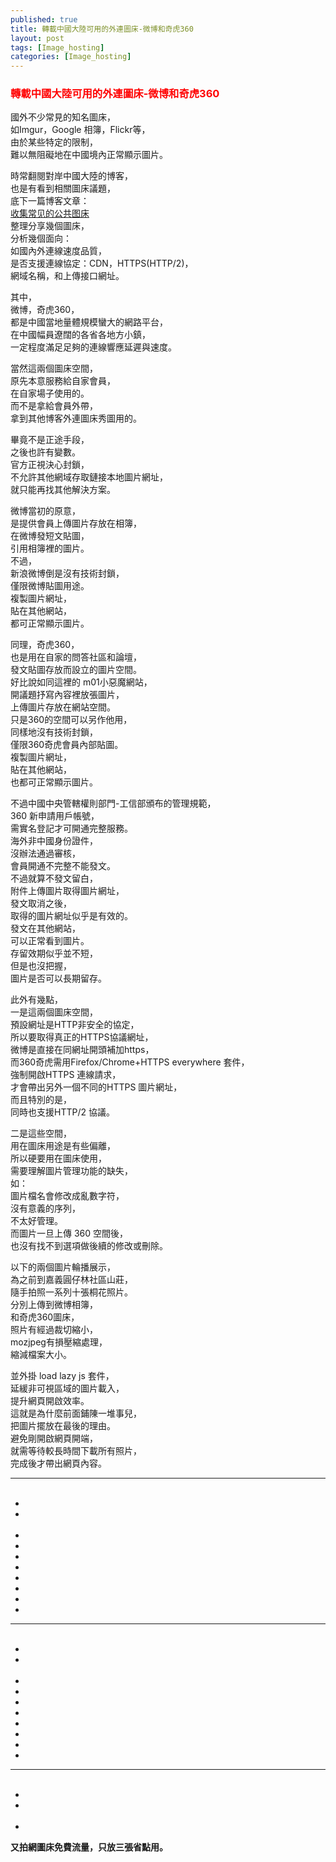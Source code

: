 ```yaml
---
published: true
title: 轉載中國大陸可用的外連圖床-微博和奇虎360
layout: post
tags: [Image_hosting]
categories: [Image_hosting]
---
```


### <font color="red">轉載中國大陸可用的外連圖床-微博和奇虎360</font> 

<!-- add slippry gallery js -->
<script defer src="https://shengshampoo.github.io/public/css/mycustom-add-slippry.js"></script>

國外不少常見的知名圖床，    
如Imgur，Google 相簿，Flickr等，   
由於某些特定的限制，    
難以無阻礙地在中國境內正常顯示圖片。    
    
時常翻閱對岸中國大陸的博客，    
也是有看到相關圖床議題，    
底下一篇博客文章：   
[<span lang="zh-Hans">收集常见的公共图床</span>][1]    
整理分享幾個圖床，   
分析幾個面向：   
如國內外連線速度品質，   
是否支援連線協定：CDN，HTTPS(HTTP/2)，   
網域名稱，和上傳接口網址。   
    
其中，   
微博，奇虎360，   
都是中國當地量體規模蠻大的網路平台，    
在中國幅員遼闊的各省各地方小鎮，    
一定程度滿足足夠的連線響應延遲與速度。   
    
當然這兩個圖床空間，    
原先本意服務給自家會員，    
在自家場子使用的。   
而不是拿給會員外帶，    
拿到其他博客外連圖床秀圖用的。   
    
畢竟不是正途手段，   
之後也許有變數。    
官方正視決心封鎖，   
不允許其他網域存取鏈接本地圖片網址，    
就只能再找其他解決方案。    
    
微博當初的原意，    
是提供會員上傳圖片存放在相簿，   
在微博發短文貼圖，   
引用相簿裡的圖片。   
不過，   
新浪微博倒是沒有技術封鎖，   
僅限微博貼圖用途。   
複製圖片網址，   
貼在其他網站，   
都可正常顯示圖片。   
    
同理，奇虎360，   
也是用在自家的問答社區和論壇，   
發文貼圖存放而設立的圖片空間。   
好比說如同這裡的 m01小惡魔網站，    
開議題抒寫內容裡放張圖片，   
上傳圖片存放在網站空間。    
只是360的空間可以另作他用，   
同樣地沒有技術封鎖，    
僅限360奇虎會員內部貼圖。    
複製圖片網址，   
貼在其他網站，   
也都可正常顯示圖片。    
    
不過中國中央管轄權則部門-工信部頒布的管理規範，    
360 新申請用戶帳號，    
需實名登記才可開通完整服務。    
海外非中國身份證件，    
沒辦法通過審核，    
會員開通不完整不能發文。    
不過就算不發文留白，      
附件上傳圖片取得圖片網址，       
發文取消之後，     
取得的圖片網址似乎是有效的。    
發文在其他網站，    
可以正常看到圖片。   
存留效期似乎並不短，    
但是也沒把握，   
圖片是否可以長期留存。   
    
此外有幾點，    
一是這兩個圖床空間，    
預設網址是HTTP非安全的協定，    
所以要取得真正的HTTPS協議網址，    
微博是直接在同網址開頭補加https，   
而360奇虎需用Firefox/Chrome+HTTPS everywhere 套件，    
強制開啟HTTPS 連線請求，   
才會帶出另外一個不同的HTTPS 圖片網址，    
而且特別的是，   
同時也支援HTTP/2 協議。   
    
二是這些空間，   
用在圖床用途是有些偏離，    
所以硬要用在圖床使用，   
需要理解圖片管理功能的缺失，    
如：    
圖片檔名會修改成亂數字符，   
沒有意義的序列，    
不太好管理。    
而圖片一旦上傳 360 空間後，    
也沒有找不到選項做後續的修改或刪除。    
    
以下的兩個圖片輪播展示，    
為之前到嘉義圓仔林社區山莊，    
隨手拍照一系列十張桐花照片。    
分別上傳到微博相簿，    
和奇虎360圖床，   
照片有經過裁切縮小，    
mozjpeg有損壓縮處理，    
縮減檔案大小。   
    
並外掛 load lazy js 套件，    
延緩非可視區域的圖片載入，   
提升網頁開啟效率。   
這就是為什麼前面鋪陳一堆事兒，   
把圖片擺放在最後的理由。    
避免剛開啟網頁開端，    
就需等待較長時間下載所有照片，   
完成後才帶出網頁內容。   
  
----------

<ul id="slippry-query">
  <li><img class="responsively-lazy" src="https://wx4.sinaimg.cn/mw690/005O7Kk4gy1fl9wilrs8tj30m80go40a.jpg" alt="微博相簿圖床-嘉義桐花照片-1" srcset="data:image/gif;base64,R0lGODlhAQABAIAAAP///////yH5BAEKAAEALAAAAAABAAEAAAICTAEAOw==" /></li>
  <li><img class="responsively-lazy" src="https://wx3.sinaimg.cn/mw690/005O7Kk4gy1fl9wiqnchrj30m80goadf.jpg" alt="微博相簿圖床-嘉義桐花照片-2" srcset="data:image/gif;base64,R0lGODlhAQABAIAAAP///////yH5BAEKAAEALAAAAAABAAEAAAICTAEAOw==" /></li>
  <li><img class="responsively-lazy" src="https://wx4.sinaimg.cn/mw690/005O7Kk4gy1fl9wiw0flaj30m80gogpl.jpg" alt="微博相簿圖床-嘉義桐花照片-3" srcset="data:image/gif;base64,R0lGODlhAQABAIAAAP///////yH5BAEKAAEALAAAAAABAAEAAAICTAEAOw==" /></li>
  <li><img class="responsively-lazy" src="https://wx1.sinaimg.cn/mw690/005O7Kk4gy1fl9wj089a1j30m80go0wg.jpg" alt="微博相簿圖床-嘉義桐花照片-4" srcset="data:image/gif;base64,R0lGODlhAQABAIAAAP///////yH5BAEKAAEALAAAAAABAAEAAAICTAEAOw==" /></li>
  <li><img class="responsively-lazy" src="https://wx2.sinaimg.cn/mw690/005O7Kk4gy1fl9wj41onmj30m80gotbd.jpg" alt="微博相簿圖床-嘉義桐花照片-5" srcset="data:image/gif;base64,R0lGODlhAQABAIAAAP///////yH5BAEKAAEALAAAAAABAAEAAAICTAEAOw==" /></li>
  <li><img class="responsively-lazy" src="https://wx4.sinaimg.cn/mw690/005O7Kk4gy1fl9wjv4bwxj30m80gota7.jpg" alt="微博相簿圖床-嘉義桐花照片-6" srcset="data:image/gif;base64,R0lGODlhAQABAIAAAP///////yH5BAEKAAEALAAAAAABAAEAAAICTAEAOw==" /></li>
  <li><img class="responsively-lazy" src="https://wx3.sinaimg.cn/mw690/005O7Kk4gy1fl9wk2qd3rj30m80go0ud.jpg" alt="微博相簿圖床-嘉義桐花照片-7" srcset="data:image/gif;base64,R0lGODlhAQABAIAAAP///////yH5BAEKAAEALAAAAAABAAEAAAICTAEAOw==" /></li>
  <li><img class="responsively-lazy" src="https://wx3.sinaimg.cn/mw690/005O7Kk4gy1fl9wk8rnhkj30m80goq4e.jpg" alt="微博相簿圖床-嘉義桐花照片-8" srcset="data:image/gif;base64,R0lGODlhAQABAIAAAP///////yH5BAEKAAEALAAAAAABAAEAAAICTAEAOw==" /></li>
  <li><img class="responsively-lazy" src="https://wx1.sinaimg.cn/mw690/005O7Kk4gy1fl9wl38igmj30m80gogmz.jpg" alt="微博相簿圖床-嘉義桐花照片-9" srcset="data:image/gif;base64,R0lGODlhAQABAIAAAP///////yH5BAEKAAEALAAAAAABAAEAAAICTAEAOw==" /></li>
  <li><img class="responsively-lazy" src="https://wx3.sinaimg.cn/mw690/005O7Kk4gy1fl9wm5elo9j30m80go785.jpg" alt="微博相簿圖床-嘉義桐花照片-10" srcset="data:image/gif;base64,R0lGODlhAQABAIAAAP///////yH5BAEKAAEALAAAAAABAAEAAAICTAEAOw==" /></li>
</ul>

----------  

<ul id="slippry-query2">
  <li><img class="responsively-lazy" src="https://p2.ssl.qhimg.com/t01c417967bc61523af.jpg" alt="奇虎360圖床-嘉義桐花照片-1" srcset="data:image/gif;base64,R0lGODlhAQABAIAAAP///////yH5BAEKAAEALAAAAAABAAEAAAICTAEAOw==" /></li>
  <li><img class="responsively-lazy" src="https://p4.ssl.qhimg.com/t01eb2d2ca7e3c21116.jpg" alt="奇虎360圖床-嘉義桐花照片-2" srcset="data:image/gif;base64,R0lGODlhAQABAIAAAP///////yH5BAEKAAEALAAAAAABAAEAAAICTAEAOw==" /></li>
  <li><img class="responsively-lazy" src="https://p2.ssl.qhimg.com/t01e7352e7136e3e82c.jpg" alt="奇虎360圖床-嘉義桐花照片-3" srcset="data:image/gif;base64,R0lGODlhAQABAIAAAP///////yH5BAEKAAEALAAAAAABAAEAAAICTAEAOw==" /></li>
  <li><img class="responsively-lazy" src="https://p5.ssl.qhimg.com/t013b9f4bdf0e91d907.jpg" alt="奇虎360圖床-嘉義桐花照片-4" srcset="data:image/gif;base64,R0lGODlhAQABAIAAAP///////yH5BAEKAAEALAAAAAABAAEAAAICTAEAOw==" /></li>
  <li><img class="responsively-lazy" src="https://p3.ssl.qhimg.com/t014915f29578c4722d.jpg" alt="奇虎360圖床-嘉義桐花照片-5" srcset="data:image/gif;base64,R0lGODlhAQABAIAAAP///////yH5BAEKAAEALAAAAAABAAEAAAICTAEAOw==" /></li>
  <li><img class="responsively-lazy" src="https://p.ssl.qhimg.com/t018f6562a9828d1bdb.jpg" alt="奇虎360圖床-嘉義桐花照片-6" srcset="data:image/gif;base64,R0lGODlhAQABAIAAAP///////yH5BAEKAAEALAAAAAABAAEAAAICTAEAOw==" /></li>
  <li><img class="responsively-lazy" src="https://p1.ssl.qhimg.com/t0176824870ca14a23d.jpg" alt="奇虎360圖床-嘉義桐花照片-7" srcset="data:image/gif;base64,R0lGODlhAQABAIAAAP///////yH5BAEKAAEALAAAAAABAAEAAAICTAEAOw==" /></li>
  <li><img class="responsively-lazy" src="https://p3.ssl.qhimg.com/t015fe51eb831152809.jpg" alt="奇虎360圖床-嘉義桐花照片-8" srcset="data:image/gif;base64,R0lGODlhAQABAIAAAP///////yH5BAEKAAEALAAAAAABAAEAAAICTAEAOw==" /></li>
  <li><img class="responsively-lazy" src="https://p.ssl.qhimg.com/t0117f42ee85e6946c9.jpg" alt="奇虎360圖床-嘉義桐花照片-9" srcset="data:image/gif;base64,R0lGODlhAQABAIAAAP///////yH5BAEKAAEALAAAAAABAAEAAAICTAEAOw==" /></li>
  <li><img class="responsively-lazy" src="https://p.ssl.qhimg.com/t0142e94e36e9a990d1.jpg" alt="奇虎360圖床-嘉義桐花照片-10" srcset="data:image/gif;base64,R0lGODlhAQABAIAAAP///////yH5BAEKAAEALAAAAAABAAEAAAICTAEAOw==" /></li>
</ul>
 
----- 

<ul id="slippry-query3">
  <li><img class="responsively-lazy" src="https://pic.yupoo.com/qwzxc129/GSGeSqm6/medish.jpg" alt="又拍網圖床-嘉義桐花照片-1" srcset="data:image/gif;base64,R0lGODlhAQABAIAAAP///////yH5BAEKAAEALAAAAAABAAEAAAICTAEAOw==" /></li>
  <li><img class="responsively-lazy" src="https://pic.yupoo.com/qwzxc129/GSGeSu33/medish.jpg" alt="又拍網圖床-嘉義桐花照片-2" srcset="data:image/gif;base64,R0lGODlhAQABAIAAAP///////yH5BAEKAAEALAAAAAABAAEAAAICTAEAOw==" /></li>
  <li><img class="responsively-lazy" src="https://pic.yupoo.com/qwzxc129/GSGf4yCD/medish.jpg" alt="又拍網圖床-嘉義桐花照片-3" srcset="data:image/gif;base64,R0lGODlhAQABAIAAAP///////yH5BAEKAAEALAAAAAABAAEAAAICTAEAOw==" /></li>  
</ul>

**又拍網圖床免費流量，只放三張省點用。**

[1]: https://blog.nfz.moe/archives/collection-of-image-hosting.html
